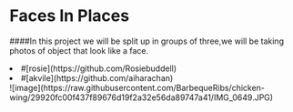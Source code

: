 # Faces In Places
####In this project we will be split up in groups of three,we will be taking photos of object that look like a face.
<li>
#[rosie](https://github.com/Rosiebuddell)
</li>
<li>
#[akvile](https://github.com/aiharachan)
</li>
![image](https://raw.githubusercontent.com/BarbequeRibs/chicken-wing/29920fc00f437f89676d19f2a32e56da89747a41/IMG_0649.JPG)
